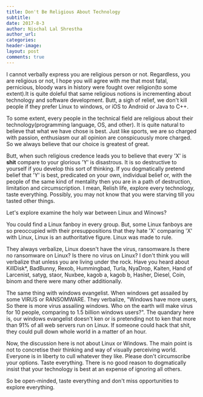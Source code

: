 ```yaml
---
title: Don't Be Religious About Technology
subtitle:
date: 2017-8-3
author: Nischal Lal Shrestha
author_url:
categories:
header-image: 
layout: post
comments: true
---
```


I cannot verbally express you are religious person or not. Regardless, you are religious or not, I hope you will agree with me that most fatal, pernicious, bloody wars in history were fought over religion(to some extent).It is quite doleful that same religious notions is incrementing about technology and software development. Butt, a sigh of relief, we don't kill people if they prefer Linux to windows, or iOS to Android or Java to C++.

To some extent, every people in the technical field are religious about their technology(programming language, OS, and other). It is quite natural to believe that what we have chose is best. Just like sports, we are so charged with passion, enthusiasm our all opinion are conspicuously more charged. So we always believe that our choice is greatest of great.

Butt, when such religious credence leads you to believe that every 'X' is **shit** compare to your glorious 'Y' is disastrous. It is so destructive to yourself if you develop this sort of thinking. If you dogmatically pretend belief that 'Y' is best, predicated on your own, individual belief or, with the people of the same kind of mentality then you are in a path of destruction, limitation and circumscription. I mean, Relish life, explore every technology, taste everything. Possibly, you may not know that you were starving till you tasted other things.

Let's explore examine the holy war between Linux and Winows?

You could find a Linux fanboy in every group. But, some Linux fanboys are so preoccupied with their presuppositions that they hate 'X' comparing 'X' with Linux, Linux is an authoritative figure. Linux was made to rule. 

They always verbalize, Linux doesn't have the virus, ransomware.Is there no ransomware on Linux? Is there no virus on Linux? I don't think you will verbalize that unless you are living under the rock. Have you heard about KillDisk*, BadBunny, Rexob, Hummingbad, Turla, NyaDrop, Kaiten, Hand of Larcenist, satyg, staor, Nuxbee, kagob a, kagob b, Hasher, Diesel, Coin, binom and there were many other additionally.


The same thing with windows evangelist. When windows get assailed by some VIRUS or RANSOMWARE. They verbalize, "Windows have more users, So there is more virus assailing windows. Who on the earth will make virus for 10 people, comparing to 1.5 billion windows users?". 
The quandary here is, our windows evangelist doesn't ken or is pretending not to ken that more than 91% of all web servers run on Linux. If someone could hack that shit, they could pull down whole world in a matter of an hour.

Now, the discussion here is not about Linux or Windows. The main point is not to concretise their thinking and way of visually perceiving world. Everyone is in liberty to cull whatever they like. Please don't circumscribe your options. Taste everything. There is no good reason to dogmatically insist that your technology is best at an expense of ignoring all others.

So be open-minded, taste everything and don't miss opportunities to explore everything.
